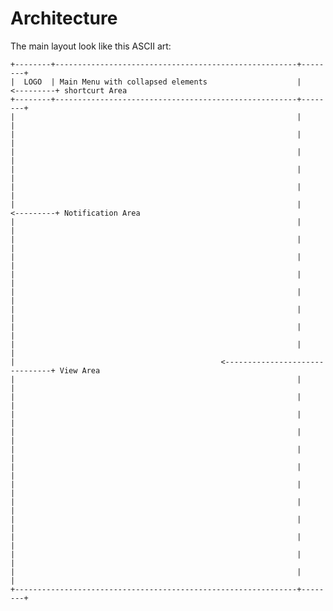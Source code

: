Architecture
============

The main layout look like this ASCII art:

    +--------+------------------------------------------------------+--------+
    |  LOGO  | Main Menu with collapsed elements                    |    <---------+ shortcurt Area
    +--------+------------------------------------------------------+--------+
    |                                                               |        |
    |                                                               |        |
    |                                                               |        |
    |                                                               |        |
    |                                                               |        |
    |                                                               |    <---------+ Notification Area
    |                                                               |        |
    |                                                               |        |
    |                                                               |        |
    |                                                               |        |
    |                                                               |        |
    |                                                               |        |
    |                                                               |        |
    |                                                               |        |
    |                                              <-------------------------------+ View Area
    |                                                               |        |
    |                                                               |        |
    |                                                               |        |
    |                                                               |        |
    |                                                               |        |
    |                                                               |        |
    |                                                               |        |
    |                                                               |        |
    |                                                               |        |
    |                                                               |        |
    |                                                               |        |
    |                                                               |        |
    +---------------------------------------------------------------+--------+

